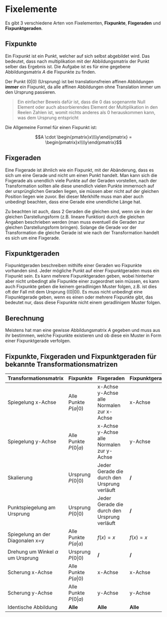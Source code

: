 # Fixelemente

Es gibt 3 verschiedene Arten von Fixelementen, **Fixpunkte**, **Fixgeraden** und **Fixpunktgeraden**.

## Fixpunkte

Ein Fixpunkt ist ein Punkt, welcher auf sich selbst abgebildet wird. Das bedeutet, dass nach multiplikation mit der Abbildungsmatrix der Punkt selber das Ergebnis ist. Die Aufgabe ist es für eine gegebene Abbildungsmatrix $A$ die Fixpunkte zu finden.

Der Punkt $(0|0)$ (Ursprung) ist bei translationsfreien affinen Abbildungen **immer** ein Fixpunkt, da alle affinen Abbildungen ohne Translation immer um den Ursprung passieren.

> Ein einfacher Beweis dafür ist, dass die $0$ das sogenannte Null Element oder auch absorbierendes Element der Multiplikation in den Reelen Zahlen ist, womit nichts anderes als $0$ herauskommen kann, was dem Ursprung entspricht

Die Allgemeine Formel für einen Fixpunkt ist:

$$A \cdot \begin{pmatrix}x\\\\y\end{pmatrix} = \begin{pmatrix}x\\\\y\end{pmatrix}$$

## Fixgeraden

Eine Fixgerade ist ähnlich wie ein Fixpunkt, mit der Abänderung, dass es sich um eine Gerade und nicht um einen Punkt handelt. Man kann sich die Fixgerade als unendlich viele Punkte auf der Geraden vorstellen, nach der Transformation sollten alle diese unendlich vielen Punkte immernoch auf der ursprünglichen Geraden liegen, sie müssen aber nicht auf der gleichen Position liegen wie zuvor. Bei dieser Merkhilfe muss man aber auch unbedingt beachten, dass eine Gerade eine unendliche Länge hat.

Zu beachten ist auch, dass 2 Geraden die gleichen sind, wenn sie in der gleichen Darstellungsform (z.B. lineare Funktion) durch die gleichen Angaben beschrieben werden (man muss eventuell die Geraden zur gleichen Darstellungsform bringen). Solange die Gerade vor der Transformation die gleiche Gerade ist wie nach der Transformation handelt es sich um eine Fixgerade.

## Fixpunktgeraden

Fixpunktgeraden beschreiben mithilfe einer Geraden wo Fixpunkte vorhanden sind. Jeder mögliche Punkt auf einer Fixpunktgeraden muss ein Fixpunkt sein. Es kann mehrere Fixpunktgeraden geben, wobei hinterher aber nicht unbedingt alle Fixpunkte einer zugeordnet sein müssen, es kann auch Fixpunkte geben die keinem geradlinigen Muster folgen, z.B. ist dies oft der Fall mit dem Ursprung ($(0|0)$). Es muss nicht unbedingt eine Fixpunktgerade geben, wenn es einen oder mehrere Fixpunkte gibt, das bedeutet nur, dass diese Fixpunkte nicht einem geradlinigem Muster folgen.



## Berechnung

Meistens hat man eine gewisse Abbildungsmatrix $A$ gegeben und muss aus ihr bestimmen, welche Fixpunkte existieren und ob diese ein Muster in Form einer Fixpunktgerade verfolgen. 

## Fixpunkte, Fixgeraden und Fixpunktgeraden für bekannte Transformationsmatrizen

| Transformationsmatrix                  | Fixpunkte                  | Fixgeraden                                          | Fixpunktgeraden |
| -------------------------------------- | -------------------------- | --------------------------------------------------- | --------------- |
| Spiegelung x-Achse                     | Alle Punkte $P(a \vert 0)$ | x-Achse<br />y-Achse<br />alle Normalen zur x-Achse | x-Achse         |
| Spiegelung y-Achse                     | Alle Punkte $P(0 \vert a)$ | x-Achse<br />y-Achse<br />alle Normalen zur y-Achse | y-Achse         |
| Skalierung                             | Ursprung $P(0 \vert 0)$    | Jeder Gerade die durch den Ursprung verläuft        | **/**           |
| Punktspiegelung am Ursprung            | Ursprung $P(0 \vert 0)$    | Jeder Gerade die durch den Ursprung verläuft        | **/**           |
| Spiegelung an der Diagonalen x=y       | Alle Punkte $P(a \vert a)$ | $f(x) = x$                                          | $f(x) = x$      |
| Drehung um Winkel $\alpha$ um Ursprung | Ursprung $P(0 \vert 0)$    | **/**                                               | **/**           |
| Scherung x-Achse                       | Alle Punkte $P(a \vert 0)$ | x-Achse                                             | x-Achse         |
| Scherung y-Achse                       | Alle Punkte $P(0 \vert a)$ | y-Achse                                             | y-Achse         |
| Identische Abbildung                   | **Alle**                   | **Alle**                                            | **Alle**        |


